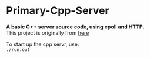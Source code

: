# Primary-Cpp-Server
**A basic C++ server source code, using epoll and HTTP.**  
This project is originally from [here](https://www.nowcoder.com/courses/cover/live/504)    

To start up the cpp servr, use:  
`./run.out`
